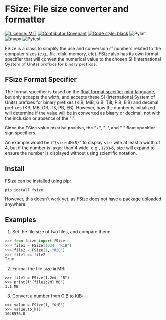 FSize: File size converter and formatter
========================================

[![License: MIT](https://img.shields.io/badge/License-MIT-yellow.svg)](https://opensource.org/licenses/MIT)
[![Contributor Covenant](https://img.shields.io/badge/Contributor%20Covenant-2.1-4baaaa.svg)](code_of_conduct.md)
[![Code style: black](https://img.shields.io/badge/code%20style-black-000000.svg)](https://github.com/psf/black)
![Pylint](https://github.com/underwoo/fsize/actions/workflows/pylint.yml/badge.svg)
![mypy](https://github.com/underwoo/fsize/actions/workflows/mypy.yml/badge.svg)
![Pytest](https://github.com/underwoo/fsize/actions/workflows/pytest.yml/badge.svg)


FSize is a class to simplify the use and conversion of numbers related to the
computer sizes (e.g., file, disk, memory, etc).  FSize also has its own format
specifier that will convert the numerical value to the chosen SI (International
System of Units) prefixes for binary prefixes.

FSize Format Specifier
----------------------

The format specifier is based on the [float format specifier
mini-language](https://docs.python.org/3/library/string.html#format-specification-mini-language),
but only accepts the width, and accepts these SI (International System of Units)
prefixes for binary prefixes (KiB, MiB, GiB, TiB, PiB, EiB) and decimal prefixes
(KB, MB, GB, TB, PB, EB).  However, how the number is initialized will determine
if the value will be in converted as binary or decimal, not with the inclusion
or absence of the "i".

Since the FSize value must be positive, the "+", "-", and " " float specifier
sign specifiers.

An example would be `f"{size:4MiB}"` to display `size` with at least a width of
4, but if the number is larger than 4 wide, e.g., `123345`, size will expand to
ensure the number is displayed without using scientific notation.

Install
-------

FSize can be installed using pip:

```
pip install fsize
```

However, this doesn't work yet, as FSize does not have a package uploaded
anywhere.

Examples
--------

1. Set the file size of two files, and compare them:
```python
>>> from fsize import FSize
>>> file1 = FSize(1024, "KiB")
>>> file2 = FSize(1, "MiB")
>>> file1 == file2
True
```
2. Format the file size in MB:
```
>>> file1 = FSize(1.2e6, "B")
>>> print(f"{file1:2M} MB")
1.1 MB
```
3. Convert a number from GiB to KiB:
```
>>> value = FSize(1, "GiB")
>>> value.to_k()
1048576.0
```
